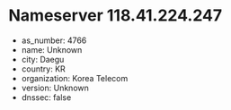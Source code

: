 # Nameserver 118.41.224.247

* as_number: 4766
* name: Unknown
* city: Daegu
* country: KR
* organization: Korea Telecom
* version: Unknown
* dnssec: false
